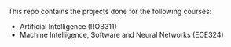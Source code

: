 This repo contains the projects done for the following courses:

* Artificial Intelligence (ROB311)
* Machine Intelligence, Software and Neural Networks (ECE324)